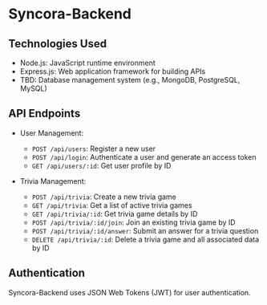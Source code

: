 # Syncora-Backend

## Technologies Used

- Node.js: JavaScript runtime environment
- Express.js: Web application framework for building APIs
- TBD: Database management system (e.g., MongoDB, PostgreSQL, MySQL)

## API Endpoints
- User Management:
  - `POST /api/users`: Register a new user
  - `POST /api/login`: Authenticate a user and generate an access token
  - `GET /api/users/:id`: Get user profile by ID

- Trivia Management:
  - `POST /api/trivia`: Create a new trivia game
  - `GET /api/trivia`: Get a list of active trivia games
  - `GET /api/trivia/:id`: Get trivia game details by ID
  - `POST /api/trivia/:id/join`: Join an existing trivia game by ID
  - `POST /api/trivia/:id/answer`: Submit an answer for a trivia question
  - `DELETE /api/trivia/:id`: Delete a trivia game and all associated data by ID


## Authentication
Syncora-Backend uses JSON Web Tokens (JWT) for user authentication.
